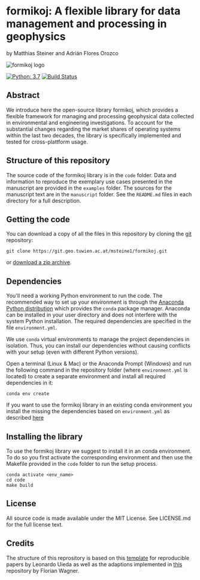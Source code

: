 # formikoj: A flexible library for data management and processing in geophysics

by
Matthias Steiner and Adrián Flores Orozco


![formikoj logo](../media/logo/formikoj_logo.svg "formikoj logo")

[![Python: 3.7](https://img.shields.io/badge/Python-3.7-blue.svg)](#)
[![Build Status](https://travis-ci.org/GeorgiosGoniotakis/python-hierarchy.svg?branch=master)](https://travis-ci.org/GeorgiosGoniotakis/python-hierarchy)

## Abstract

We introduce here the open-source library formikoj, which provides a flexible 
framework for managing and processing geophysical data collected in 
environmental and engineering investigations. To account for the substantial 
changes regarding the market shares of operating systems within the last two 
decades, the library is specifically implemented and tested for 
cross-plattform usage.

## Structure of this repository

The source code of the formikoj library is in the `code` folder.
Data and information to reproduce the exemplary use cases presented in the 
manuscript are provided in the `examples` folder. 
The sources for the manuscript text are in  the `manuscript` folder.
See the `README.md` files in each directory for a full description.

## Getting the code

You can download a copy of all the files in this repository by cloning the
[git](https://git-scm.com/) repository:

    git clone https://git.geo.tuwien.ac.at/msteine1/formikoj.git

or [download a zip archive](https://git.geo.tuwien.ac.at/msteine1/formikoj/archive/main.zip).

## Dependencies

You'll need a working Python environment to run the code.
The recommended way to set up your environment is through the
[Anaconda Python distribution](https://www.anaconda.com/download/) which
provides the `conda` package manager.
Anaconda can be installed in your user directory and does not interfere with
the system Python installation.
The required dependencies are specified in the file `environment.yml`.

We use `conda` virtual environments to manage the project dependencies in
isolation.
Thus, you can install our dependencies without causing conflicts with your
setup (even with different Python versions).

Open a terminal (Linux & Mac) or the Anaconda Prompt (Windows) and run the 
following command in the repository folder (where `environment.yml`
is located) to create a separate environment and install all required
dependencies in it:

    conda env create
    
If you want to use the formikoj library in an existing conda environment
you install the missing the dependencies based on `environment.yml` as
described [here](https://docs.conda.io/projects/conda/en/latest/user-guide/tasks/manage-environments.html?highlight=prune#updating-an-environment)

## Installing the library

To use the formikoj library we suggest to install it in an conda 
environment. To do so you first activate the corresponding environment and then
use the Makefile provided in the `code` folder to run the setup process.

    conda activate <env_name>
    cd code
    make build

## License

All source code is made available under the MIT License. See LICENSE.md for 
the full license text.

## Credits

The structure of this reprository is based on this [template](https://github.com/pinga-lab/paper-template/blob/master/README.md) 
for reproducible papers by Leonardo Uieda as well as the adaptions implemented
in [this](https://github.com/florian-wagner/four-phase-inversion) repository by 
Florian Wagner.
